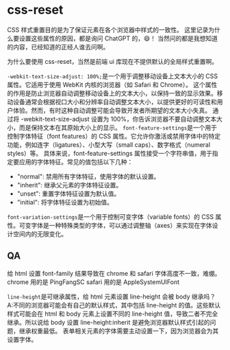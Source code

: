 # css-reset

CSS 样式重置目的是为了保证元素在各个浏览器中样式的一致性。
这里记录为什么要设置这些属性的原因，都是询问 ChatGPT 的，😄！
当然问的都是我想知道的内容，已经知道的正经人谁去问啊。

为什么要使用 css-reset，当然是前端 ui 库现在不提供默认的全局样式重置啊。

`-webkit-text-size-adjust: 100%;`是一个用于调整移动设备上文本大小的 CSS 属性。它适用于使用 WebKit 内核的浏览器（如 Safari 和 Chrome）。
这个属性的作用是防止浏览器自动调整移动设备上的文本大小，以保持一致的显示效果。移动设备通常会根据视口大小和分辨率自动调整文本大小，以提供更好的可读性和用户体验。然而，有时这种自动调整可能会导致开发者所期望的文本大小失真。
通过将 -webkit-text-size-adjust 设置为 100%，你告诉浏览器不要自动调整文本大小，而是保持文本在其原始大小上的显示。
`font-feature-settings`是一个用于控制字体特征（font features）的 CSS 属性。它允许你激活或禁用字体中的特定功能，例如连字（ligatures）、小型大写（small caps）、数字格式（numeral styles）等。
具体来说，font-feature-settings 属性接受一个字符串值，用于指定要应用的字体特征。常见的值包括以下几种：

- "normal": 禁用所有字体特征，使用字体的默认设置。
- "inherit": 继承父元素的字体特征设置。
- "unset": 重置字体特征设置为默认值。
- "initial": 将字体特征设置为初始值。

`font-variation-settings`是一个用于控制可变字体（variable fonts）的 CSS 属性。可变字体是一种特殊类型的字体，可以通过调整轴（axes）来实现在字体设计空间内的无限变化。

## QA

给 html 设置 font-family 结果导致在 chrome 和 safari 字体高度不一致，难绷。
chrome 用的是 PingFangSC
safari 用的是 AppleSystemUIFont

`line-height`是可继承属性，给 html 元素设置 line-height 会被 body 继承吗？
A:不同的浏览器可能会有自己的默认样式，其中包括 line-height 的值。这些默认样式可能会在 html 和 body 元素上设置不同的 line-height 值，导致二者不完全继承。所以说给 body 设置 line-height:inherit 是避免浏览器默认样式引起的问题，继承权重最低。
表单相关元素的字体需要主动设置一下，因为浏览器会为其设置字体。
